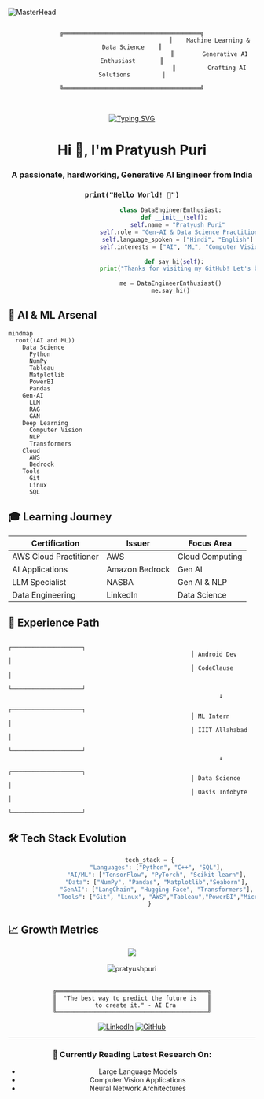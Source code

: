 ![MasterHead](https://repository-images.githubusercontent.com/588181932/e36ec678-7984-4cdd-8e4c-a3932772ff8e)

<div align="center">
  
```ascii
                                            ╔═══════════════════════════════════════╗
                                            ║    Machine Learning & Data Science    ║
                                            ║        Generative AI Enthusiast       ║
                                            ║         Crafting AI Solutions         ║
                                            ╚═══════════════════════════════════════╝
```
<br>

  [![Typing SVG](https://readme-typing-svg.herokuapp.com?font=Fira+Code&size=32&pause=1500&color=00C2FF&center=true&vCenter=true&width=500&lines=Generative+AI+Developer;AI+%26+ML+Explorer;Data+Science+Enthusiast;Always+Learning)](https://git.io/typing-svg) 



</div>

<h1 align="center">Hi 👋, I'm Pratyush Puri</h1>
<h3 align="center">A passionate, hardworking, Generative AI Engineer from India</h3>

<div align="center">
  
### `print("Hello World! 👋")`
```python
                      class DataEngineerEmthusiast:
                        def __init__(self):
                          self.name = "Pratyush Puri"
                          self.role = "Gen-AI & Data Science Practitioner"
                          self.language_spoken = ["Hindi", "English"]
                          self.interests = ["AI", "ML", "Computer Vision", "NLP","Gen-AI","LLM"]
                                                                      
                        def say_hi(self):
                          print("Thanks for visiting my GitHub! Let's build something amazing together!")
                      
                      me = DataEngineerEnthusiast()
                      me.say_hi()
```
</div>

## 🤖 AI & ML Arsenal

```mermaid
mindmap
  root((AI and ML))
    Data Science
      Python
      NumPy
      Tableau
      Matplotlib
      PowerBI
      Pandas
    Gen-AI
      LLM
      RAG
      GAN
    Deep Learning
      Computer Vision
      NLP
      Transformers
    Cloud
      AWS
      Bedrock
    Tools
      Git
      Linux
      SQL
```

<!--<img align="right" alt="Coding" width="400" src="https://camo.githubusercontent.com/5ddf73ad3a205111cf8c686f687fc216c2946a75005718c8da5b837ad9de78c9/68747470733a2f2f7468756d62732e6766796361742e636f6d2f4576696c4e657874446576696c666973682d736d616c6c2e676966">-->

## 🎓 Learning Journey

<div align="center">

| Certification | Issuer | Focus Area |
|--------------|---------|------------|
| AWS Cloud Practitioner | AWS | Cloud Computing |
| AI Applications | Amazon Bedrock | Gen AI |
| LLM Specialist | NASBA | Gen AI & NLP |
| Data Engineering | LinkedIn | Data Science |

</div>


<!--- 🌱 I’m currently learning **LLM, Generative AI, Computer Vision**

- 👨‍💻 All of my projects are available at [https://www.linkedin.com/in/pratyush-puri/](https://www.linkedin.com/in/pratyush-puri/)

- 💬 Ask me about **Unreal Engine 5, Android, Machine Learning, Power BI, SQL**

- 📫 How to reach me **pratyushpuri17@gmail.com**-->


## 💼 Experience Path
```
                                                    ┌────────────────────┐
                                                    │ Android Dev        │
                                                    │ CodeClause         │
                                                    └────────────────────┘
                                                            ↓
                                                    ┌────────────────────┐
                                                    │ ML Intern          │
                                                    │ IIIT Allahabad     │
                                                    └────────────────────┘
                                                            ↓
                                                    ┌────────────────────┐
                                                    │ Data Science       │
                                                    │ Oasis Infobyte     │
                                                    └────────────────────┘

```
## 🛠 Tech Stack Evolution

<div align="center">

```python
          tech_stack = {
              "Languages": ["Python", "C++", "SQL"],
              "AI/ML": ["TensorFlow", "PyTorch", "Scikit-learn"],
              "Data": ["NumPy", "Pandas", "Matplotlib","Seaborn"],
              "GenAI": ["LangChain", "Hugging Face", "Transformers"],
              "Tools": ["Git", "Linux", "AWS","Tableau","PowerBI","Microsoft Excel","Microsoft Access"]
          }
```

</div>

## 📈 Growth Metrics

<div align="center">
  <img src="https://github-readme-stats.vercel.app/api?username=pratyushpuri&show_icons=true&theme=radical" />
</div> <br>
<div align="center">
  <center></center><img align="center" src="https://github-readme-stats.vercel.app/api/top-langs?username=pratyushpuri&show_icons=true&locale=en&layout=compact&theme=radical" alt="pratyushpuri" /></center>
</div>
<br>

<div align="center">

```ascii
╔═══════════════════════════════════════════╗
║  "The best way to predict the future is   ║
║           to create it." - AI Era         ║
╚═══════════════════════════════════════════╝
```

[![LinkedIn](https://img.shields.io/badge/LinkedIn-Connect-blue?style=for-the-badge&logo=linkedin)](YOUR_LINKEDIN)
[![GitHub](https://img.shields.io/badge/GitHub-Follow-black?style=for-the-badge&logo=github)](YOUR_GITHUB)

</div>

---
<div align="center">
  
### 🎯 Currently Reading Latest Research On:
- Large Language Models
- Computer Vision Applications
- Neural Network Architectures

</div>



